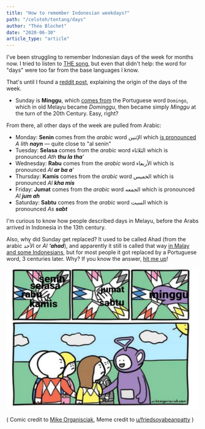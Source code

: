 ```yaml
---
title: "How to remember Indonesian weekdays?"
path: "/celoteh/tentang/days"
author: "Théo Blochet"
date: "2020-06-30"
article_type: "article"
---
```


I've been struggling to remember Indonesian days of the week for months now.
I tried to listen to [THE song](https://www.youtube.com/watch?v=VQVG53eU2gE), but even that didn't help: the word for "days" were too far from the base languages I know.

That's until I found a [reddit post](https://www.reddit.com/r/indonesia/comments/o5j3rd/senin_selasa_rabu_kamis_jumat_sabtu_minggu_itu/), explaining the origin of the days of the week.

- Sunday is **Minggu**, which [comes from](https://id.wikipedia.org/wiki/Minggu) the Portuguese word `Domingo`, which in old Melayu became _Dominggu_, then became simply _Minggu_ at the turn of the 20th Century. Easy, right?

From there, all other days of the week are pulled from Arabic:

- Monday: **Senin** comes from the _arabic_ word الإثنين which [is pronounced](https://forvo.com/word/%D8%A7%D9%84%D8%A5%D8%AB%D9%86%D9%8A%D9%86/) _A lith **nayn**_ — quite close to "al senin"
- Tuesday: **Selasa** comes from the _arabic_ word الثلاثاء which is pronounced _Ath **thu la tha**’_
- Wednesday: **Rabu** comes from the _arabic_ word الأربعاء which is pronounced _Al **ar ba a**’_
- Thursday: **Kamis** comes from the _arabic_ word الخميس which is pronounced _Al **kha mis**_
- Friday: **Jumat** comes from the _arabic_ word الجمعه which is pronounced _Al **jum ah**_
- Saturday: **Sabtu** comes from the _arabic_ word السبت which is pronounced _As **sabt**_

I'm curious to know how people described days in Melayu, before the Arabs arrived in Indonesia in the 13th century.

Also, why did Sunday get replaced? It used to be called Ahad (from the arabic الأحد or _Al **‘ahad**_), and apparently it still is called that way [in Malay](https://www.reddit.com/r/indonesia/comments/o5j3rd/senin_selasa_rabu_kamis_jumat_sabtu_minggu_itu/h2nqjo6/?utm_source=reddit&utm_medium=web2x&context=3) [and some Indonesians](https://www.reddit.com/r/indonesia/comments/o5j3rd/senin_selasa_rabu_kamis_jumat_sabtu_minggu_itu/h2mvfvp/?utm_source=reddit&utm_medium=web2x&context=3), but for most people it got replaced by a Portuguese word, 3 centuries later. Why? If you know the answer, [hit me up](https://twitter.com/celotehbahasa)!

![Comic about the days of the in Indonesian][image-1]

( Comic credit to [Mike Organisciak](https://mikeorganisciak.com/), Meme credit to [u/friedsoyabeanpatty](https://www.reddit.com/user/friedsoyabeanpatty/) )

[image-1]: ../images/days_of_the_week.png
